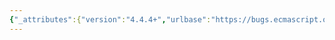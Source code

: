 ```yaml
---
{"_attributes":{"version":"4.4.4+","urlbase":"https://bugs.ecmascript.org/","maintainer":"dherman@mozilla.com"},"bug":{"bug_id":3593,"creation_ts":"2015-01-22 04:43:00 -0800","short_desc":"8.1.1.3 Function Environment Records, table 17: typo: \"initialize\" → \"initialized\"","delta_ts":"2015-02-02 18:38:51 -0800","product":"Draft for 6th Edition","component":"editorial issue","version":"Rev 31: January 15, 2015 Draft","rep_platform":"All","op_sys":"All","bug_status":"RESOLVED","resolution":"FIXED","priority":"Normal","bug_severity":"minor","everconfirmed":true,"reporter":{"uid":"claude.pache","name":"Claude Pache"},"assigned_to":{"uid":"allen","name":"Allen Wirfs-Brock"},"long_desc":[{"commentid":11587,"comment_count":0,"who":{"uid":"claude.pache","name":"Claude Pache"},"bug_when":"2015-01-22 04:43:24 -0800","thetext":"8.1.1.3 Function Environment Records\nTable 17 — Additional Fields of Function Environment Records\nRow [[thisInitializationState]], second column.\n\n\"... has not yet been initialize ...\" → \"initialized\""},{"commentid":11590,"comment_count":1,"who":{"uid":"allen","name":"Allen Wirfs-Brock"},"bug_when":"2015-01-22 09:57:19 -0800","thetext":"fixed in rev32 editor's draft"},{"commentid":11945,"comment_count":2,"who":{"uid":"allen","name":"Allen Wirfs-Brock"},"bug_when":"2015-02-02 18:38:51 -0800","thetext":"fixed in rev32 draft"}]}}
---
```


